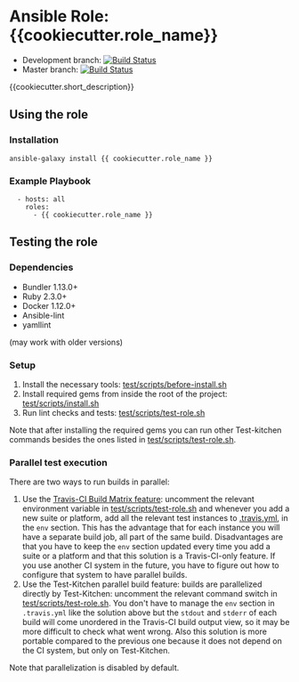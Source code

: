 # Ansible Role: {{cookiecutter.role_name}}

* Development branch: [![Build Status](https://travis-ci.org/{{cookiecutter.github_user}}/{{cookiecutter.repo_name}}.svg?branch=development)](https://travis-ci.org/{{cookiecutter.github_user}}/{{cookiecutter.repo_name}})
* Master branch: [![Build Status](https://travis-ci.org/{{cookiecutter.github_user}}/{{cookiecutter.repo_name}}.svg?branch=master)](https://travis-ci.org/{{cookiecutter.github_user}}/{{cookiecutter.repo_name}})

{{cookiecutter.short_description}}

## Using the role
### Installation
```
ansible-galaxy install {{ cookiecutter.role_name }}
```

### Example Playbook
```
  - hosts: all
    roles:
      - {{ cookiecutter.role_name }}
```

## Testing the role

### Dependencies
- Bundler 1.13.0+
- Ruby 2.3.0+
- Docker 1.12.0+
- Ansible-lint
- yamllint

(may work with older versions)

### Setup
1. Install the necessary tools: [test/scripts/before-install.sh](test/scripts/before-install.sh)
1. Install required gems from inside the root of the project: [test/scripts/install.sh](test/scripts/install.sh)
1. Run lint checks and tests: [test/scripts/test-role.sh](test/scripts/test-role.sh)

Note that after installing the required gems you can run other Test-kitchen commands besides the ones listed in [test/scripts/test-role.sh](test/scripts/test-role.sh).

### Parallel test execution

There are two ways to run builds in parallel:

1. Use the [Travis-CI Build Matrix feature](https://docs.travis-ci.com/user/customizing-the-build#Build-Matrix): uncomment the relevant environment variable in [test/scripts/test-role.sh](test/scripts/test-role.sh) and whenever you add a new suite or platform, add all the relevant test instances to [.travis.yml]({{cookiecutter.role_name}}/.travis.yml), in the `env` section. This has the advantage that for each instance you will have a separate build job, all part of the same build. Disadvantages are that you have to keep the `env` section updated every time you add a suite or a platform and that this solution is a Travis-CI-only feature. If you use another CI system in the future, you have to figure out how to configure that system to have parallel builds.
1. Use the Test-Kitchen parallel build feature: builds are parallelized directly by Test-Kitchen: uncomment the relevant command switch in [test/scripts/test-role.sh](test/scripts/test-role.sh). You don't have to manage the `env` section in `.travis.yml` like the solution above but the `stdout` and `stderr` of each build will come unordered in the Travis-CI build output view, so it may be more difficult to check what went wrong. Also this solution is more portable compared to the previous one because it does not depend on the CI system, but only on Test-Kitchen.

Note that parallelization is disabled by default.
